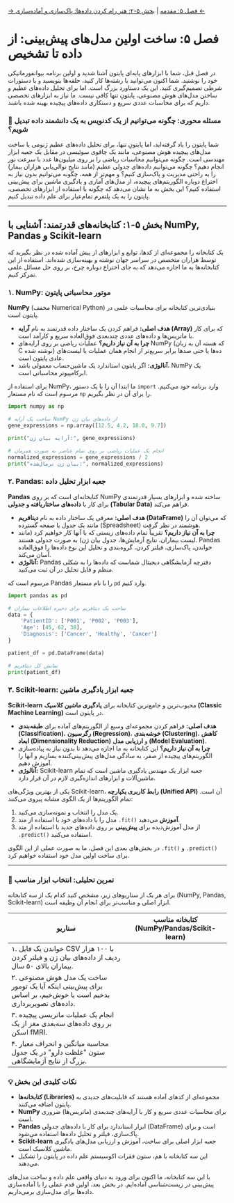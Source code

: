 [→ فصل ۵: مقدمه](./00-introduction.md) | [بخش ۵-۲: هنر رام کردن داده‌ها: پاک‌سازی و آماده‌سازی ←](./02-art-of-data-wrangling.md)

# فصل ۵: ساخت اولین مدل‌های پیش‌بینی: از داده تا تشخیص

در فصل قبل، شما با ابزارهای پایه‌ای پایتون آشنا شدید و اولین برنامه بیوانفورماتیکی خود را نوشتید. شما اکنون می‌توانید با رشته‌ها کار کنید، حلقه‌ها بنویسید و با دستورات شرطی تصمیم‌گیری کنید. این یک دستاورد بزرگ است. اما برای تحلیل داده‌های عظیم و ساختن مدل‌های هوش مصنوعی، پایتونِ تنها کافی نیست. ما نیاز به ابزارهای تخصصی داریم که برای محاسبات عددی سریع و دستکاری داده‌های پیچیده بهینه شده باشند.

### 🎯 مسئله محوری: چگونه می‌توانیم از یک کدنویس به یک دانشمند داده تبدیل شویم؟

شما پایتون را یاد گرفته‌اید، اما پایتونِ تنها، برای تحلیل داده‌های عظیم ژنومی یا ساخت مدل‌های پیچیده هوش مصنوعی، مانند یک چاقوی سوئیسی در مقابل یک جعبه ابزار مهندسی است. چگونه می‌توانیم محاسبات ریاضی را بر روی میلیون‌ها عدد با سرعت نور انجام دهیم؟ چگونه می‌توانیم داده‌های جدولی عظیم (مانند نتایج توالی‌یابی هزاران بیمار) را به راحتی مدیریت و پاک‌سازی کنیم؟ و مهم‌تر از همه، چگونه می‌توانیم بدون نیاز به اختراع دوباره الگوریتم‌های پیچیده، از مدل‌های آماری و یادگیری ماشین برای پیش‌بینی استفاده کنیم؟ این بخش به ما نشان می‌دهد که چگونه با استفاده از ابزارهای تخصصی، پایتون را به یک پلتفرم تمام‌عیار برای علم داده تبدیل کنیم.

---

## بخش ۵-۱: کتابخانه‌های قدرتمند: آشنایی با NumPy, Pandas و Scikit-learn

یک کتابخانه را مجموعه‌ای از کدها، توابع و ابزارهای از پیش آماده شده در نظر بگیرید که توسط هزاران متخصص در سراسر جهان نوشته و بهینه‌سازی شده‌اند. استفاده از این کتابخانه‌ها به ما اجازه می‌دهد که به جای اختراع دوباره چرخ، بر روی حل مسائل علمی تمرکز کنیم.

### ۱. NumPy: موتور محاسباتی پایتون

**NumPy** (مخفف Numerical Python) بنیادی‌ترین کتابخانه برای محاسبات علمی در پایتون است.

- **هدف اصلی:** فراهم کردن یک ساختار داده قدرتمند به نام **آرایه (Array)** که برای کار با ماتریس‌ها و داده‌های عددی چندبعدی فوق‌العاده سریع و کارآمد است.
- **چرا به آن نیاز داریم؟** عملیات ریاضی بر روی آرایه‌های NumPy (که هسته آن به زبان C نوشته شده) ده‌ها یا حتی صدها برابر سریع‌تر از انجام همان عملیات با لیست‌های عادی پایتون است.
- **آنالوژی:** اگر پایتون استاندارد یک ماشین‌حساب معمولی باشد، NumPy یک ابرکامپیوتر محاسباتی است.

برای استفاده از NumPy، ما ابتدا آن را با یک دستور `import` وارد برنامه خود می‌کنیم. مرسوم است که نام مستعار `np` را برای آن در نظر بگیریم.

```python
import numpy as np

# ساخت یک آرایه NumPy از داده‌های بیان ژن
gene_expressions = np.array([12.5, 4.2, 18.0, 9.7])

print("آرایه بیان ژن:", gene_expressions)

# انجام یک عملیات ریاضی بر روی تمام عناصر به صورت همزمان
normalized_expressions = gene_expressions / 2
print("بیان ژن نرمال‌شده:", normalized_expressions)
```

### ۲. Pandas: جعبه ابزار تحلیل داده

**Pandas** کتابخانه‌ای است که بر روی NumPy ساخته شده و ابزارهای بسیار قدرتمندی برای کار با **داده‌های ساختاریافته و جدولی (Tabular Data)** فراهم می‌کند.

- **هدف اصلی:** معرفی یک ساختار داده به نام **دیتافریم (DataFrame)** که می‌توان آن را مانند یک جدول یا صفحه گسترده (Spreadsheet) هوشمند در نظر گرفت.
- **چرا به آن نیاز داریم؟** تقریباً تمام داده‌های زیستی که با آنها کار خواهیم کرد (مانند لیست بیماران، نتایج آزمایش‌ها، جدول بیان ژن) به صورت جدولی هستند. Pandas خواندن، پاک‌سازی، فیلتر کردن، گروه‌بندی و تحلیل این نوع داده‌ها را فوق‌العاده آسان می‌کند.
- **آنالوژی:** Pandas دفترچه آزمایشگاهی دیجیتال شماست که داده‌ها را به شکلی منظم و قابل تحلیل در آن ثبت می‌کنید.

مرسوم است که Pandas را با نام مستعار `pd` وارد کنیم.

```python
import pandas as pd

# ساخت یک دیتافریم برای ذخیره اطلاعات بیماران
data = {
    'PatientID': ['P001', 'P002', 'P003'],
    'Age': [45, 62, 38],
    'Diagnosis': ['Cancer', 'Healthy', 'Cancer']
}

patient_df = pd.DataFrame(data)

# نمایش کل دیتافریم
print(patient_df)
```

### ۳. Scikit-learn: جعبه ابزار یادگیری ماشین

**Scikit-learn** محبوب‌ترین و جامع‌ترین کتابخانه برای **یادگیری ماشین کلاسیک (Classic Machine Learning)** در پایتون است.

- **هدف اصلی:** فراهم کردن مجموعه‌ای وسیع از الگوریتم‌های آماده برای **طبقه‌بندی (Classification)**، **رگرسیون (Regression)**، **خوشه‌بندی (Clustering)**، **کاهش ابعاد (Dimensionality Reduction)** و **ارزیابی مدل (Model Evaluation)**.
- **چرا به آن نیاز داریم؟** این کتابخانه به ما اجازه می‌دهد تا بدون نیاز به پیاده‌سازی الگوریتم‌های پیچیده از صفر، به سادگی مدل‌های پیش‌بینی‌کننده بسازیم و آنها را آموزش دهیم.
- **آنالوژی:** Scikit-learn جعبه ابزار یک مهندس یادگیری ماشین است که تمام ماشین‌آلات و ابزارهای اندازه‌گیری لازم در آن قرار دارد.

یکی از بهترین ویژگی‌های Scikit-learn، **رابط کاربری یکپارچه (Unified API)** آن است. تمام الگوریتم‌ها از یک الگوی مشابه پیروی می‌کنند:

1.  یک مدل را انتخاب و نمونه‌سازی می‌کنید.
2.  مدل را با داده‌های خود با استفاده از متد `.fit()` **آموزش** می‌دهید.
3.  از مدل آموزش‌دیده برای **پیش‌بینی** بر روی داده‌های جدید با استفاده از متد `.predict()` استفاده می‌کنید.

در بخش‌های بعدی این فصل، ما به صورت عملی از این الگوی `.fit()` و `.predict()` برای ساخت اولین مدل خود استفاده خواهیم کرد.

---

### 🔬 تمرین تحلیلی: انتخاب ابزار مناسب

برای هر یک از سناریوهای زیر، مشخص کنید کدام یک از سه کتابخانه (NumPy, Pandas, Scikit-learn) ابزار اصلی و مناسب‌تر برای انجام آن وظیفه است.

| سناریو                                                                                                         | کتابخانه مناسب (NumPy/Pandas/Scikit-learn) |
| -------------------------------------------------------------------------------------------------------------- | ------------------------------------------ |
| ۱. خواندن یک فایل CSV با ۱۰۰ هزار ردیف از داده‌های بیان ژن و فیلتر کردن بیماران بالای ۵۰ سال.                  |                                            |
| ۲. ساخت یک مدل هوش مصنوعی برای پیش‌بینی اینکه آیا یک تومور بدخیم است یا خوش‌خیم، بر اساس داده‌های تصویربرداری. |                                            |
| ۳. انجام یک عملیات ماتریسی پیچیده بر روی داده‌های سه‌بعدی مغز از یک اسکن fMRI.                                 |                                            |
| ۴. محاسبه میانگین و انحراف معیار ستون "غلظت دارو" در یک جدول بزرگ از نتایج آزمایشگاهی.                         |                                            |

### 💡 نکات کلیدی این بخش

- **کتابخانه‌ها (Libraries)** مجموعه‌ای از کدهای آماده هستند که قابلیت‌های جدیدی به پایتون اضافه می‌کنند.
- **NumPy** برای محاسبات عددی سریع و کار با آرایه‌های چندبعدی (ماتریس‌ها) ضروری است.
- **Pandas** ابزار استاندارد برای کار با داده‌های جدولی (DataFrame) است و برای پاک‌سازی، فیلتر و تحلیل داده‌ها استفاده می‌شود.
- **Scikit-learn** جعبه ابزار اصلی برای ساخت، آموزش و ارزیابی مدل‌های یادگیری ماشین کلاسیک است.
- این سه کتابخانه با هم، ستون فقرات اکوسیستم علم داده در پایتون را تشکیل می‌دهند.

با این سه کتابخانه، ما اکنون برای ورود به دنیای واقعی علم داده و ساخت مدل‌های پیش‌بینی در زیست‌شناسی آماده‌ایم. در بخش بعد، اولین قدم عملی را با آماده‌سازی داده‌ها برای مدل‌سازی برمی‌داریم.
